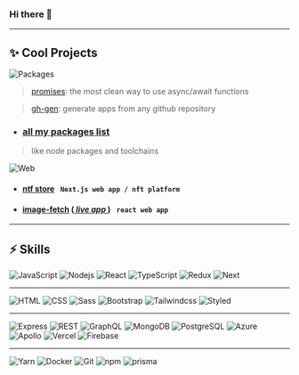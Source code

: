 ### Hi there 👋

<hr>

## ✨ Cool Projects

![Packages](https://img.shields.io/badge/-Packages-fff?style=for-the-badge) 

> [promises](https://github.com/reaxi/promises): the most clean way to use async/await functions

> [gh-gen](https://github.com/reaxi/gh-gen): generate apps from any github repository

- ### [all my packages list](https://github.com/stars/Andrew-Colman/lists/my-packages) 

> like node packages and toolchains

![Web](https://img.shields.io/badge/-Web-fff?style=for-the-badge)


- #### [ntf store](https://github.com/Andrew-Colman/nft-store) <!-- ([ _live app_ ](https://....vercel.app/)) --> ``` Next.js web app / nft platform```  

<!-- [upvote-next](https://github.com/Andrew-Colman/...) ([ _live app_ ](https://....vercel.app/)) ``` Next.js web app / upvote platform``` -->

- #### [image-fetch](https://github.com/Andrew-Colman/image-fetch) ([ _live app_ ](https://image-fetch.vercel.app/)) ``` react web app```

<hr>

## ⚡ Skills

![JavaScript](https://img.shields.io/badge/-JavaScript-fff?style=flat-square&logo=javascript)
![Nodejs](https://img.shields.io/badge/-Node.js-fff?style=flat-square&logo=Node.js)
![React](https://img.shields.io/badge/-React-fff?style=flat-square&logo=react)
![TypeScript](https://img.shields.io/badge/-TypeScript-fff?style=flat-square&logo=TypeScript&logoColor=#3178C6)
![Redux](https://img.shields.io/badge/-redux-fff?style=flat-square&logo=redux&logoColor=764ABC)
![Next](https://img.shields.io/badge/-Next.js-fff?style=flat-square&logo=next.js&logoColor=000)

<hr>

![HTML](https://img.shields.io/badge/-HTML-fff?style=flat-square&logo=html5&logoColor=E34F26&textColor=red)
![CSS](https://img.shields.io/badge/-CSS-fff?style=flat-square&logo=css3&logoColor=1572B6)
![Sass](https://img.shields.io/badge/-Sass-fff?style=flat-square&logo=sass&logoColor=CC6699)
![Bootstrap](https://img.shields.io/badge/-Bootstrap-fff?style=flat-square&logo=bootstrap&logoColor=563D7C)
![Tailwindcss](https://img.shields.io/badge/-Tailwindcss-fff?style=flat-square&logo=tailwind-css&logoColor=38B2AC)
![Styled](https://img.shields.io/badge/-Styled-fff?style=flat-square&logo=styled-components)

<hr>

![Express](https://img.shields.io/badge/-Express-fff?style=flat-square&logo=express&logoColor=24292e)
![REST](https://img.shields.io/badge/-REST-fff?style=flat-square&logo=purescript&logoColor=14161A)
![GraphQL](https://img.shields.io/badge/-GraphQL-fff?style=flat-square&logo=graphql&logoColor=E10098)
![MongoDB](https://img.shields.io/badge/-MongoDB-fff?style=flat-square&logo=mongodb)
![PostgreSQL](https://img.shields.io/badge/-PostgreSQL-fff?style=flat-square&logo=postgresql) 
![Azure](https://img.shields.io/badge/-Azure-fff?style=flat-square&logo=azure&logoColor=430098)
![Apollo](https://img.shields.io/badge/-Apollo-fff?style=flat-square&logo=apollo%20graphql&logoColor=311C87)
![Vercel](https://img.shields.io/badge/-vercel-fff?style=flat-square&logo=vercel&logoColor=000)
![Firebase](https://img.shields.io/badge/-firebase-fff?style=flat-square&logo=firebase&logoColor=FFCA28)
<hr>

![Yarn](https://img.shields.io/badge/-Yarn-fff?style=flat-square&logo=yarn&)
![Docker](https://img.shields.io/badge/-Docker-fff?style=flat-square&logo=docker)
![Git](https://img.shields.io/badge/-Git-fff?style=flat-square&logo=git)
![npm](https://img.shields.io/badge/-Npm-fff?style=flat-square&logo=npm)
![prisma](https://img.shields.io/badge/-Prisma-fff?style=flat-square&logo=prisma&logoColor=2D3748)
